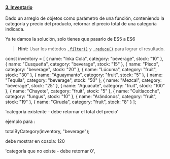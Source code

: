 #### [3. Inventario](inventory)

Dado un arreglo de objetos como parámetro de una función, conteniendo la
categoría y precio del producto, retornar el precio total de una categoría
indicada.

Ya te damos la solución, solo tienes que pasarlo de ES5 a ES6

> **Hint:** Usar los métodos [`.filter()`](https://developer.mozilla.org/es/docs/Web/JavaScript/Referencia/Objetos_globales/Array/filter)
> y [`.reduce()`](https://developer.mozilla.org/es/docs/Web/JavaScript/Referencia/Objetos_globales/Array/reduce)
> para lograr el resultado.

const inventory = [
{ name: "Inka Cola", category: "beverage", stock: "10" },
{ name: "Cusqueña", category: "beverage", stock: "15" },
{ name: "Pisco", category: "beverage", stock: "20" },
{ name: "Lúcuma", category: "fruit", stock: "30" },
{ name: "Aguaymanto", category: "fruit", stock: "5" },
{ name: "Tequila", category: "beverage", stock: "50" },
{ name: "Mezcal", category: "beverage", stock: "25" },
{ name: "Aguacate", category: "fruit", stock: "100" },
{ name: "Chayote", category: "fruit", stock: "5" },
{ name: "Cuitlacoche", category: "fungus", stock: "10" },
{ name: "Arándonos", category: "fruit", stock: "19" },
{ name: "Ciruela", category: "fruit", stock: "8" }
];

'categoría existente - debe retornar el total del precio'

ejemplo para :

totalByCategory(inventory, "beverage");

debe mostrar en cosola: 120

'categoría que no existe - debe retornar 0',
